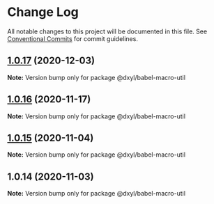 # Change Log

All notable changes to this project will be documented in this file.
See [Conventional Commits](https://conventionalcommits.org) for commit guidelines.

## [1.0.17](https://github.com/fanyonglong/DxWebpack/compare/@dxyl/babel-macro-util@1.0.16...@dxyl/babel-macro-util@1.0.17) (2020-12-03)

**Note:** Version bump only for package @dxyl/babel-macro-util





## [1.0.16](https://github.com/fanyonglong/DxWebpack/compare/@dxyl/babel-macro-util@1.0.15...@dxyl/babel-macro-util@1.0.16) (2020-11-17)

**Note:** Version bump only for package @dxyl/babel-macro-util





## [1.0.15](https://github.com/fanyonglong/DxWebpack/compare/@dxyl/babel-macro-util@1.0.14...@dxyl/babel-macro-util@1.0.15) (2020-11-04)

**Note:** Version bump only for package @dxyl/babel-macro-util





## 1.0.14 (2020-11-03)

**Note:** Version bump only for package @dxyl/babel-macro-util
